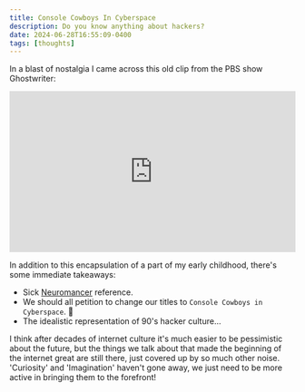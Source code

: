 ```yaml
---
title: Console Cowboys In Cyberspace
description: Do you know anything about hackers?
date: 2024-06-28T16:55:09-0400
tags: [thoughts]
---
```


In a blast of nostalgia I came across this old clip from the PBS show Ghostwriter:

<div class="feature">
<iframe style="aspect-ratio: 560/315; width: 100%; height: auto;" width="560" height="315" src="https://www.youtube.com/embed/bLlj_GeKniA?si=7ushXwH3ucHo3Sen" title="YouTube video player" frameborder="0" allow="accelerometer; autoplay; clipboard-write; encrypted-media; gyroscope; picture-in-picture; web-share" referrerpolicy="strict-origin-when-cross-origin" allowfullscreen></iframe>
</div>

In addition to this encapsulation of a part of my early childhood, there's some immediate takeaways:

- Sick [Neuromancer](https://www.goodreads.com/book/show/6088007-neuromancer) reference.
- We should all petition to change our titles to `Console Cowboys in Cyberspace`. 🤠
- The idealistic representation of 90's hacker culture...

I think after decades of internet culture it's much easier to be pessimistic about the future, but the things we talk about that made the beginning of the internet great are still there, just covered up by so much other noise. 'Curiosity' and 'Imagination' haven't gone away, we just need to be more active in bringing them to the forefront!
